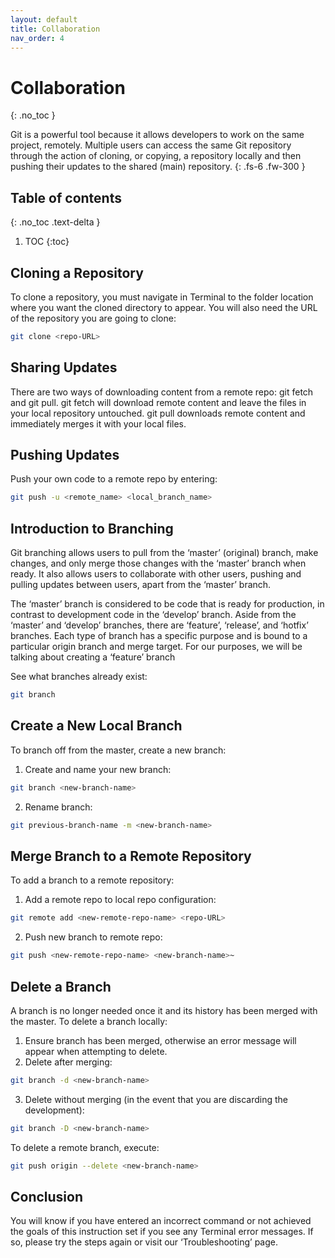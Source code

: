 ```yaml
---
layout: default
title: Collaboration
nav_order: 4
---
```


# Collaboration
{: .no_toc }

Git is a powerful tool because it allows developers to work on the same project, remotely. Multiple users can access the same Git repository through the action of cloning, or copying, a repository locally and then pushing their updates to the shared (main) repository.
{: .fs-6 .fw-300 }

## Table of contents
{: .no_toc .text-delta }

1. TOC
{:toc}


## Cloning a Repository

To clone a repository, you must navigate in Terminal to the folder location where you want the cloned directory to appear. You will also need the URL of the repository you are going to clone:
 
```bash
git clone <repo-URL>
```

## Sharing Updates

There are two ways of downloading content from a remote repo: git fetch and git pull. git fetch will download remote content and leave the files in your local repository untouched. git pull downloads remote content and immediately merges it with your local files. 

## Pushing Updates

Push your own code to a remote repo by entering: 
```bash
git push -u <remote_name> <local_branch_name>
```

## Introduction to Branching

Git branching allows users to pull from the ‘master’ (original) branch, make changes, and only merge those changes with the ‘master’ branch when ready. It also allows users to collaborate with other users, pushing and pulling updates between users, apart from the ‘master’ branch. 

The ‘master’ branch is considered to be code that is ready for production, in contrast to development code in the ‘develop’ branch. Aside from the ‘master’ and ‘develop’ branches, there are ‘feature’, ‘release’, and ‘hotfix’ branches. Each type of branch has a specific purpose and is bound to a particular origin branch and merge target. For our purposes, we will be talking about creating a ‘feature’ branch

See what branches already exist:
```bash
git branch
```

## Create a New Local Branch

To branch off from the master, create a new branch: 

1.  Create and name your new branch: 
```bash
git branch <new-branch-name>
```
2.  Rename branch: 
```bash
git previous-branch-name -m <new-branch-name>
```

## Merge Branch to a Remote Repository

To add a branch to a remote repository:

1.  Add a remote repo to local repo configuration: 
```bash
git remote add <new-remote-repo-name> <repo-URL>
```
2.  Push new branch to remote repo: 
```bash
git push <new-remote-repo-name> <new-branch-name>~
```

## Delete a Branch

A branch is no longer needed once it and its history has been merged with the master. To delete a branch locally:

1.  Ensure branch has been merged, otherwise an error message will appear when attempting to delete.
2.  Delete after merging: 
```bash
git branch -d <new-branch-name>
```
3.  Delete without merging (in the event that you are discarding the development): 
```bash
git branch -D <new-branch-name>
```

To delete a remote branch, execute: 
```bash
git push origin --delete <new-branch-name>
```

## Conclusion

You will know if you have entered an incorrect command or not achieved the goals of this instruction set if you see any Terminal error messages. If so, please try the steps again or visit our ‘Troubleshooting’ page.
